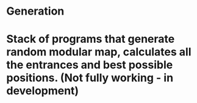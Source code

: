 # Generation
# Stack of programs that generate random modular map, calculates all the entrances and best possible positions. (Not fully working - in development)
